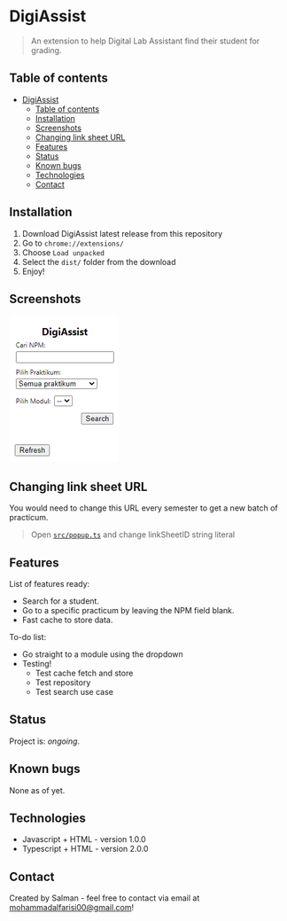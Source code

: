 # DigiAssist
> An extension to help Digital Lab Assistant find their student for grading.

## Table of contents
- [DigiAssist](#digiassist)
  - [Table of contents](#table-of-contents)
  - [Installation](#installation)
  - [Screenshots](#screenshots)
  - [Changing link sheet URL](#changing-link-sheet-url)
  - [Features](#features)
  - [Status](#status)
  - [Known bugs](#known-bugs)
  - [Technologies](#technologies)
  - [Contact](#contact)

## Installation
1. Download DigiAssist latest release from this repository
2. Go to `chrome://extensions/`
3. Choose `Load unpacked`
4. Select the `dist/` folder from the download
5. Enjoy!

## Screenshots
![Example screenshot](./screenshots/popup.png)

## Changing link sheet URL
You would need to change this URL every semester to get a new batch of practicum.
> Open [`src/popup.ts`](src/popup.ts) and change linkSheetID string literal

## Features
List of features ready:
* Search for a student. 
* Go to a specific practicum by leaving the NPM field blank.
* Fast cache to store data.

To-do list:
* Go straight to a module using the dropdown
* Testing!
  * Test cache fetch and store
  * Test repository
  * Test search use case

## Status
Project is: _ongoing_.

## Known bugs
None as of yet.

## Technologies
* Javascript + HTML - version 1.0.0
* Typescript + HTML - version 2.0.0

## Contact
Created by Salman - feel free to contact via email at mohammadalfarisi00@gmail.com!